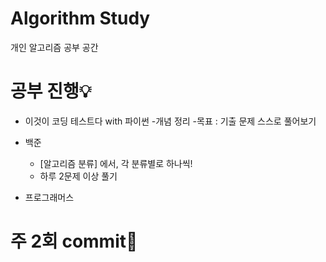 # Algorithm Study
개인 알고리즘 공부 공간


# 공부 진행💡

* 이것이 코딩 테스트다 with 파이썬
	-개념 정리
	-목표 : 기출 문제 스스로 풀어보기

* 백준 
	- [알고리즘 분류] 에서, 각 분류별로 하나씩!
	- 하루 2문제 이상 풀기

* 프로그래머스
  
  
 # 주 2회 commit🌱
